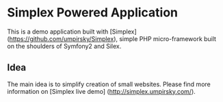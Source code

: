 Simplex Powered Application
===========================

This is a demo application built with [Simplex] (https://github.com/umpirsky/Simplex), simple PHP micro-framework built on the shoulders of Symfony2 and Silex.

Idea
----

The main idea is to simplify creation of small websites. Please find more information on [Simplex live demo] (http://simplex.umpirsky.com/).
